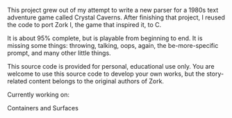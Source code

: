 This project grew out of my attempt to write a new parser for a 1980s text
adventure game called Crystal Caverns. After finishing that project, I
reused the code to port Zork I, the game that inspired it, to C.

It is about 95% complete, but is playable from beginning to end. It is
missing some things: throwing, talking, oops, again, the be-more-specific
prompt, and many other little things.

This source code is provided for personal, educational use only.
You are welcome to use this source code to develop your own works,
but the story-related content belongs to the original authors of Zork.

Currently working on:

Containers and Surfaces

